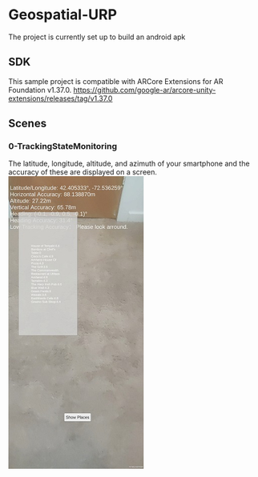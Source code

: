 # Geospatial-URP

The project is currently set up to build an android apk

## SDK
This sample project is compatible with ARCore Extensions for AR Foundation v1.37.0.
https://github.com/google-ar/arcore-unity-extensions/releases/tag/v1.37.0

## Scenes

### 0-TrackingStateMonitoring

The latitude, longitude, altitude, and azimuth of your smartphone and the accuracy of these are displayed on a screen.
![](1.jpg)

